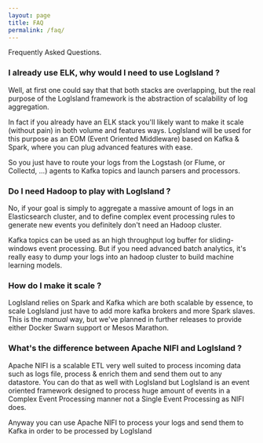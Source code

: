 ```yaml
---
layout: page
title: FAQ
permalink: /faq/
---
```


Frequently Asked Questions.


### I already use ELK, why would I need to use LogIsland ?
Well, at first one could say that that both stacks are overlapping, 
but the real purpose of the LogIsland framework is the abstraction of scalability of log aggregation.

In fact if you already have an ELK stack you'll likely want to make it scale (without pain) in both volume and features ways. 
LogIsland will be used for this purpose as an EOM (Event Oriented Middleware) based on Kafka & Spark, where you can plug advanced features
with ease.

So you just have to route your logs from the Logstash (or Flume, or Collectd, ...) agents to Kafka topics and launch parsers and processors.


### Do I need Hadoop to play with LogIsland ?
No, if your goal is simply to aggregate a massive amount of logs in an Elasticsearch cluster, 
and to define complex event processing rules to generate new events you definitely don't need an Hadoop cluster. 

Kafka topics can be used as an high throughput log buffer for sliding-windows event processing. 
But if you need advanced batch analytics, it's really easy to dump your logs into an hadoop cluster to build machine learning models.


### How do I make it scale ?
LogIsland relies on Spark and Kafka which are both scalable by essence, to scale LogIsland just have to add more kafka brokers and more Spark slaves.
This is the *manual* way, but we've planned in further releases to provide either Docker Swarn support or Mesos Marathon.


### What's the difference between Apache NIFI and LogIsland ?
Apache NIFI is a scalable ETL very well suited to process incoming data such as logs file, process & enrich them and send them out to any datastore.
You can do that as well with LogIsland but LogIsland is an event oriented framework designed to process huge amount of events in a Complex Event Processing
manner not a Single Event Processing as NIFI does.

Anyway you can use Apache NIFI to process your logs and send them to Kafka in order to be processed by LogIsland
